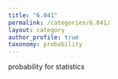 ```yaml
---
title: "6.041"
permalink: /categories/6.041/
layout: category
author_profile: true
taxonomy: probability
---
```


probability for statistics
